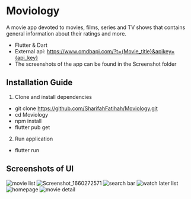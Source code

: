 # Moviology

A movie app devoted to movies, films, series and TV shows that contains general information about their ratings and more.

- Flutter & Dart
- External api: https://www.omdbapi.com/?t={Movie_title}&apikey={api_key}
- The screenshots of the app can be found in the Screenshot folder

## Installation Guide

1. Clone and install dependencies

- git clone https://github.com/SharifahFatihah/Moviology.git
- cd Moviology
- npm install
- flutter pub get
  
2. Run application

- flutter run

## Screenshots of UI

![movie list](https://user-images.githubusercontent.com/108507330/184276354-9d6d52d4-5a74-4a12-917e-29f23120fbcb.png)
![Screenshot_1660272571](https://user-images.githubusercontent.com/108507330/184276356-5656bb5e-72ee-4f1b-9dbe-cd0ae9cc8c1d.png)
![search bar](https://user-images.githubusercontent.com/108507330/184276359-6af76343-1e87-4148-aa51-d4a1e91fab77.png)
![watch later list](https://user-images.githubusercontent.com/108507330/184276363-7205b1bd-ef0e-4df1-8e5c-453c0666d58d.png)
![homepage](https://user-images.githubusercontent.com/108507330/184276338-9e6c5e75-1a94-4b01-ba12-dadfc9809c59.png)
![movie detail](https://user-images.githubusercontent.com/108507330/184276350-0894c331-16c1-4031-aca5-977c6b1b1450.png)
